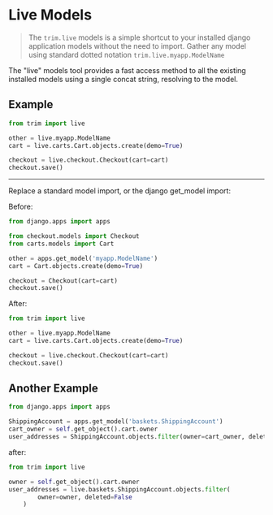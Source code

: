 # Live Models

> The `trim.live` models is a simple shortcut to your installed django application models without the need to import. Gather any model using standard dotted notation `trim.live.myapp.ModelName`

The "live" models tool provides a fast access method to all the existing installed models using a single concat string, resolving to the model.


## Example


```py
from trim import live

other = live.myapp.ModelName
cart = live.carts.Cart.objects.create(demo=True)

checkout = live.checkout.Checkout(cart=cart)
checkout.save()
```

---

Replace a standard model import, or the django get_model import:

Before:

```py
from django.apps import apps

from checkout.models import Checkout
from carts.models import Cart

other = apps.get_model('myapp.ModelName')
cart = Cart.objects.create(demo=True)

checkout = Checkout(cart=cart)
checkout.save()
```

After:

```py
from trim import live

other = live.myapp.ModelName
cart = live.carts.Cart.objects.create(demo=True)

checkout = live.checkout.Checkout(cart=cart)
checkout.save()
```

## Another Example

```py
from django.apps import apps

ShippingAccount = apps.get_model('baskets.ShippingAccount')
cart_owner = self.get_object().cart.owner
user_addresses = ShippingAccount.objects.filter(owner=cart_owner, deleted=False)
```

after:

```py
from trim import live

owner = self.get_object().cart.owner
user_addresses = live.baskets.ShippingAccount.objects.filter(
        owner=owner, deleted=False
    )
```
